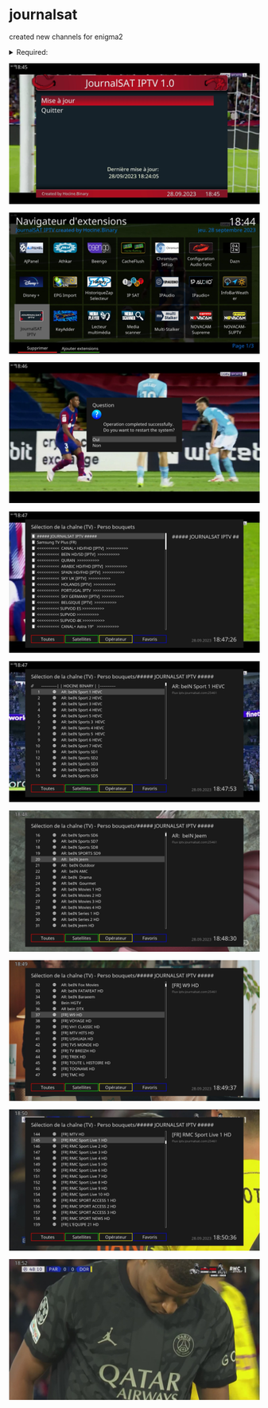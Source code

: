 # journalsat
created new channels for enigma2

<details>
  <summary>Required:</summary>

  1. OS: OpenPLI 9.0-rc (Last version)
  2. Python3
     
</details>
    
![Home](https://raw.githubusercontent.com/NOVALERDEV/journalsat/main/28-9-2023-18-45-17.jpg)

![Home](https://raw.githubusercontent.com/NOVALERDEV/journalsat/main/28-9-2023-18-44-14.jpg)

![Home](https://raw.githubusercontent.com/NOVALERDEV/journalsat/main/28-9-2023-18-46-29.jpg)

![Home](https://raw.githubusercontent.com/NOVALERDEV/journalsat/main/28-9-2023-18-47-25.jpg)

![Home](https://raw.githubusercontent.com/NOVALERDEV/journalsat/main/28-9-2023-18-47-52.jpg)

![Home](https://raw.githubusercontent.com/NOVALERDEV/journalsat/main/28-9-2023-18-48-29.jpg)

![Home](https://raw.githubusercontent.com/NOVALERDEV/journalsat/main/28-9-2023-18-49-36.jpg)

![Home](https://raw.githubusercontent.com/NOVALERDEV/journalsat/main/28-9-2023-18-50-35.jpg)

![Home](https://raw.githubusercontent.com/NOVALERDEV/journalsat/main/28-9-2023-18-52-2.jpg)
